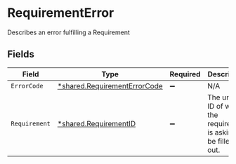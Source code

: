 # RequirementError

Describes an error fulfilling a Requirement


## Fields

| Field                                                                       | Type                                                                        | Required                                                                    | Description                                                                 |
| --------------------------------------------------------------------------- | --------------------------------------------------------------------------- | --------------------------------------------------------------------------- | --------------------------------------------------------------------------- |
| `ErrorCode`                                                                 | [*shared.RequirementErrorCode](../../models/shared/requirementerrorcode.md) | :heavy_minus_sign:                                                          | N/A                                                                         |
| `Requirement`                                                               | [*shared.RequirementID](../../models/shared/requirementid.md)               | :heavy_minus_sign:                                                          | The unique ID of what the requirement is asking to be filled out.           |